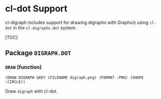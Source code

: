 # cl-dot Support

cl-digraph includes support for drawing digraphs with Graphviz using `cl-dot`
  in the `cl-digraphs.dot` system.

  [TOC]

## Package `DIGRAPH.DOT`

### `DRAW` (function)

    (DRAW DIGRAPH &KEY (FILENAME digraph.png) (FORMAT :PNG) (SHAPE :CIRCLE))

Draw `digraph` with cl-dot.


